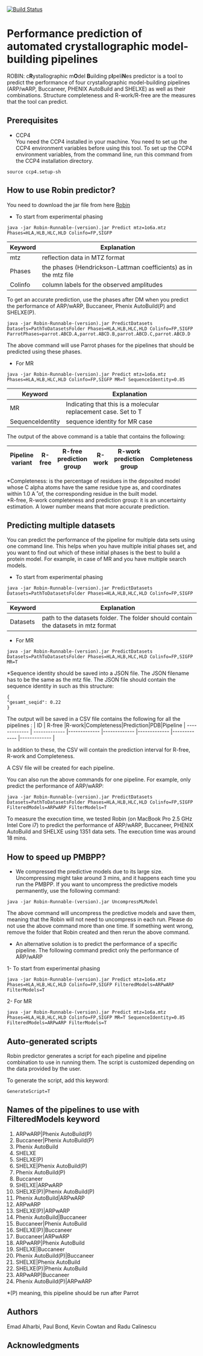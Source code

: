 [![Build Status](https://travis-ci.com/E-Alharbi/PMBPP.svg?token=z92wc12inrqPgG6Faxv2&branch=master)](https://travis-ci.com/E-Alharbi/ProteinModelBuildingPipelinePredictor)

# Performance prediction of automated crystallographic model-building pipelines

ROBIN: c**R**ystallographic m**O**del **B**uilding p**I**peli**N**es predictor is a tool to predict the performance of four crystallographic model-building pipelines (ARP/wARP, Buccaneer, PHENIX AutoBuild and SHELXE) as well as their combinations. Structure completeness and R-work/R-free are the measures that the tool can predict.    



## Prerequisites

- CCP4 <br />
You need the CCP4 installed in your machine. You need to set up the CCP4 environment variables before using this tool. To set up the CCP4 environment variables, from the command line, run this command from the CCP4 installation directory. 
```
source ccp4.setup-sh  
```

## How to use Robin predictor? 

You need to download the jar file from here <a href="https://github.com/E-Alharbi/ROBIN/releases"> Robin </a> 

- To start from experimental phasing <br />
```
java -jar Robin-Runnable-(version).jar Predict mtz=1o6a.mtz Phases=HLA,HLB,HLC,HLD Colinfo=FP,SIGFP
```
| Keyword | Explanation |
| ------------- | ------------- |
| mtz | reflection data in MTZ format |
| Phases | the phases (Hendrickson-Lattman coefficients) as in the mtz file  |
| Colinfo | column labels for the observed amplitudes  |

To get an accurate prediction, use the phases after DM when you predict the performance of ARP/wARP, Buccaneer, Phenix AutoBuild(P) and SHELXE(P). 

```
java -jar Robin-Runnable-(version).jar PredictDatasets Datasets=PathToDatasetsFolder Phases=HLA,HLB,HLC,HLD Colinfo=FP,SIGFP ParrotPhases=parrot.ABCD.A,parrot.ABCD.B,parrot.ABCD.C,parrot.ABCD.D
```

The above command will use Parrot phases for the pipelines that should be predicted using these phases. 


- For MR <br />
```
java -jar Robin-Runnable-(version).jar Predict mtz=1o6a.mtz Phases=HLA,HLB,HLC,HLD Colinfo=FP,SIGFP MR=T SequenceIdentity=0.85
```

| Keyword | Explanation |
| ------------- | ------------- |
| MR | Indicating that this is a molecular replacement case. Set to T    |
| SequenceIdentity | sequence identity for MR case  |

The output of the above command is a table that contains the following: 

| Pipeline variant  | R-free | R-free prediction group | R-work | R-work prediction group| Completeness |Completeness prediction group|
| ------------- | ------------- | ------------- | ------------- |------------- |------------- |------------- |

*Completeness: is the percentage of residues in the deposited model whose C alpha atoms have the same residue type as, and coordinates within 1.0 A ̊ of, the corresponding residue in the built model.  
*R-free, R-work completeness and  prediction group: it is an uncertainty estimation. A lower number means that more accurate prediction.


## Predicting multiple datasets  
You can predict the performance of the pipeline for multiple data sets using one command line. This helps when you have multiple initial phases set, and you want to find out which of these initial phases is the best to build a protein model. For example, in case of MR and you have multiple search models.  

- To start from experimental phasing <br />

```
java -jar Robin-Runnable-(version).jar PredictDatasets Datasets=PathToDatasetsFolder Phases=HLA,HLB,HLC,HLD Colinfo=FP,SIGFP
```

| Keyword | Explanation |
| ------------- | ------------- |
| Datasets | path to the datasets folder. The folder should contain the datasets in mtz format |



- For MR
```
java -jar Robin-Runnable-(version).jar PredictDatasets Datasets=PathToDatasetsFolder Phases=HLA,HLB,HLC,HLD Colinfo=FP,SIGFP MR=T
```
*Sequence identity should be saved into a JSON file. The JSON filename has to be the same as the mtz file. The JSON file should contain the sequence identity in such as this structure: 
 ```
 {
 "gesamt_seqid": 0.22
}
 ```

The output will be saved in a CSV file contains the following for all the pipelines :
 | ID | R-free |R-work|Completeness|Prediction|PDB|Pipeline
| ------------- | ------------- |------------- |------------- |------------- |------------- |------------- |


In addition to these, the CSV will contain the prediction interval for R-free, R-work and Completeness.   

A CSV file will be created for each pipeline. 

You can also run the above commands for one pipeline. For example, only predict the performance of ARP/wARP: 
 ```
java -jar Robin-Runnable-(version).jar PredictDatasets Datasets=PathToDatasetsFolder Phases=HLA,HLB,HLC,HLD Colinfo=FP,SIGFP FilteredModels=ARPwARP FilterModels=T
```

To measure the execution time, we tested Robin (on MacBook Pro 2.5 GHz Intel Core i7) to predict the performance of ARP/wARP, Buccaneer, PHENIX AutoBuild and SHELXE using 1351 data sets. The execution time was around 18 mins.    
 
## How to speed up PMBPP? 

- We compressed the predictive models due to its large size. Uncompressing might take around 3 mins, and it happens each time you run the PMBPP. If you want to uncompress the predictive models permanently, use the following command:      
```
java -jar Robin-Runnable-(version).jar UncompressMLModel
```  

The above command will uncompress the predictive models and save them, meaning that the Robin will not need to uncompress in each run. Please do not use the above command more than one time. If something went wrong, remove the folder that Robin created and then rerun the above command.   

- An alternative solution is to predict the performance of a specific pipeline. The following command predict only the performance of ARP/wARP 

1- To start from experimental phasing <br />
```
java -jar Robin-Runnable-(version).jar Predict mtz=1o6a.mtz Phases=HLA,HLB,HLC,HLD Colinfo=FP,SIGFP FilteredModels=ARPwARP FilterModels=T 
```
2- For MR <br />
```
java -jar Robin-Runnable-(version).jar Predict mtz=1o6a.mtz Phases=HLA,HLB,HLC,HLD Colinfo=FP,SIGFP MR=T SequenceIdentity=0.85 FilteredModels=ARPwARP FilterModels=T
```       

## Auto-generated scripts

Robin predictor generates a script for each pipeline and pipeline combination to use in running them. The script is customized depending on the data provided by the user. 

To generate the script, add this keyword: 
```
GenerateScript=T
```

## Names of the pipelines to use with FilteredModels keyword 
1. ARPwARP|Phenix AutoBuild(P)
2. Buccaneer|Phenix AutoBuild(P)
3. Phenix AutoBuild
4. SHELXE
5. SHELXE(P)
6. SHELXE|Phenix AutoBuild(P)
7. Phenix AutoBuild(P)
8. Buccaneer
9. SHELXE|ARPwARP
10. SHELXE(P)|Phenix AutoBuild(P)
11. Phenix AutoBuild|ARPwARP
12. ARPwARP
13. SHELXE(P)|ARPwARP
14. Phenix AutoBuild|Buccaneer
15. Buccaneer|Phenix AutoBuild
16. SHELXE(P)|Buccaneer
17. Buccaneer|ARPwARP
18. ARPwARP|Phenix AutoBuild
19. SHELXE|Buccaneer
20. Phenix AutoBuild(P)|Buccaneer
21. SHELXE|Phenix AutoBuild
22. SHELXE(P)|Phenix AutoBuild
23. ARPwARP|Buccaneer
24. Phenix AutoBuild(P)|ARPwARP

*(P) meaning, this pipeline should be run after Parrot 

## Authors

Emad Alharbi, Paul Bond, Kevin Cowtan and Radu Calinescu


## Acknowledgments



